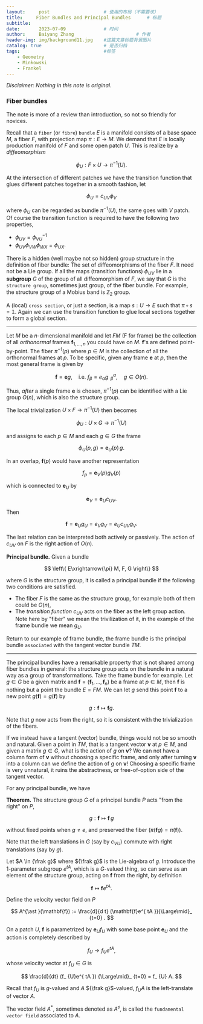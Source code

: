 ```yaml
---
layout:     post   				    # 使用的布局（不需要改）
title:     Fiber Bundles and Principal Bundles		# 标题 
subtitle:   
date:       2023-07-09 				# 时间
author:     Baiyang Zhang 						# 作者
header-img: img/background11.jpg 	#这篇文章标题背景图片
catalog: true 						# 是否归档
tags:								#标签
    - Geometry
    - Minkowski
    - Frankel
---
```


*Disclaimer: Nothing in this note is original.*

### Fiber bundles

The note is more of a review than introduction, so not so friendly for novices. 

Recall that a `fiber` (or `fibre`) `bundle` $E$ is a manifold consists of a base space $M$, a fiber $F$, with projection map $\pi: E \to M$. We demand that $E$ is locally production manifold of $F$ and some open patch $U$. This is realize by a *diffeomorphism*

$$
\phi_ {U}: F \times U \to \pi^{-1}(U).
$$

At the intersection of different patches we have the transition function that glues different patches together in a smooth fashion, let 

$$
\phi_ {U} = c_ {UV} \phi_ {V}
$$

where $\phi_ {U}$ can be regarded as bundle $\pi^{-1}(U)$, the same goes with $V$ patch. Of course the transition function is required to have the following two properties,

- $\phi_ {UV} = \phi^{-1}_ {VU}$
- $\phi_ {UV}\phi_ {VW}\phi_ {WX} = \phi_ {UX}$.

There is a hidden (well maybe not so hidden) group structure in the definition of fiber bundle: The set of diffeomorphisms of the fiber $F$. It need not be a Lie group. If all the maps (transition functions) $\phi_ {UV}$ lie in a **subgroup** $G$ of the group of all diffeomorphism of $F$, we say that $G$ is the `structure group`, sometimes just group, of the fiber bundle. For example, the structure group of a Mobius band is $\mathbb{Z}_ {2}$ group.

A (local) `cross section`, or just a section, is a map $s: U\to E$ such that $\pi \,\circ\, s=\mathbb{1}$. Again we can use the transition function to glue local sections together to form a global section.

- - -

Let $M$ be a $n$-dimensional manifold and let $FM$ (F for frame) be the collection of all *orthonormal* frames $\mathbf{f}_ {1,\dots,n}$ you could have on $M$. $\mathbf{f}$'s are defined point-by-point. The fiber $\pi^{-1}(p)$ where $p\in M$ is the collection of all the orthonormal frames at $p$. To be specific, given any frame $\mathbf{e}$ at $p$, then the most general frame is given by 

$$
\mathbf{f} = \mathbf{e}g,\quad  \text{i.e. } f_ {\beta} = e_ {\alpha} g^{\alpha}_ {\;\; \beta},\quad  g\in O(n).
$$

Thus, *after* a single frame $\mathbf{e}$ is chosen, $\pi^{-1}(p)$ can be identified with a Lie group $O(n)$, which is also the structure group. 

The local trivialization $U\times F\to\pi^{-1}(U)$ then becomes

$$
\phi_ {U} : U\times G\to\pi^{-1}(U)
$$

and assigns to each $p\in M$ and each $g \in G$ the frame

$$
\phi_ {U}(p,g) = \mathbf{e}_ {U}(p) \, g.
$$

In an overlap, $\mathbf{f}(p)$ would have another representation 

$$
f_ {p} = \mathbf{e}_ {V} (p) g_ {V}(p)
$$

which is connected to $\mathbf{e}_ {U}$ by 

$$
\mathbf{e}_ {V} = \mathbf{e}_ {U} c_ {UV}.
$$

Then

$$
\mathbf{f} = \mathbf{e}_ {U}g_ {U} = e_ {V}g_ {V} = e_ {U}c_ {UV}g_ {V}.
$$

The last relation can be interpreted both actively or passively. The action of $c_ {UV}$ on $F$ is the right action of $O(n)$.

**Principal bundle.** Given a bundle 

$$
\left\{ E\xrightarrow{\pi} M, F, G \right\}
$$

where $G$ is the structure group, it is called a principal bundle if the following two conditions are satisfied.
- The fiber $F$ is the same as the structure group, for example both of them could be $O(n)$,
- The *transition function* $c_ {UV}$ acts on the fiber as the left group action. Note here by "fiber" we mean the trivilization of it, in the example of the frame bundle we mean $g_ {U}$.

Return to our example of frame bundle, the frame bundle is the principal bundle `associated` with the tangent vector bundle $TM$. 

- - -

The principal bundles have a remarkable property that is not shared among fiber bundles in general: the structure group acts on the bundle in a natural way as a group of transformations. Take the frame bundle for example. Let $g\in G$ be a given matrix and $\mathbf{f}=(\mathbf{f}_ {1},\dots,\mathbf{f}_ {n})$ be a frame at $p\in M$, then $\mathbf{f}$ is nothing but a point the bundle $E=FM$. We can let $g$ send this point $\mathbf{f}$ to a new point $g(\mathbf{f})= g(\mathbf{f})$ by 

$$
g: \mathbf{f} \mapsto \mathbf{f}g.
$$

Note that $g$ now acts from the right, so it is consistent with the trivialization of the fibers. 

If we instead have a tangent (vector) bundle, things would not be so smooth and natural. Given a point in $TM$, that is a tangent vector $\mathbf{v}$ at $p\in M$, and given a matrix $g \in G$, what is the action of $g$ on $\mathbf{v}$? We can not have a column form of $\mathbf{v}$ without choosing a specific frame, and only after turning $\mathbf{v}$ into a column can we define the action of $g$ on $\mathbf{v}$! Choosing a specific frame is very unnatural, it ruins the abstractness, or free-of-option side of the tangent vector. 

For any principal bundle, we have

**Theorem.** The structure group $G$ of a principal bundle $P$ acts "from the right" on $P$,

$$
g: \mathbf{f} \mapsto \mathbf{f}\,g
$$

without fixed points when $g\neq e$, and preserved the fiber ($\pi(\mathbf{f}g)=\pi(\mathbf{f})$).

Note that the left translations in $G$ (say by $c_ {VU}$) commute with right translations (say by $g$). 

Let $A \in {\frak g}$ where ${\frak g}$ is the Lie-algebra of $g$. Introduce the $1$-parameter subgroup $e^{ tA }$, which is a $G$-valued thing, so can serve as an element of the structure group, acting on $\mathbf{f}$ from the right, by definition

$$
\mathbf{f} \mapsto \mathbf{f}e^{ tA }.
$$

Define the velocity vector field on $P$ 

$$
A^{\ast }(\mathbf{f}) := \frac{d}{d t}  (\mathbf{f}e^{ tA }){\Large\mid}_ {t=0} .
$$

On a patch $U$, $\mathbf{f}$ is parametrized by $\mathbf{e}_ {U}f_ {U}$ with some base point $\mathbf{e}_ {U}$ and the action is completely described by

$$
f_ {U} \to f_ {U} e^{ tA },
$$

whose velocity vector at $f_ {U}\in G$ is 

$$
\frac{d}{dt}  (f_ {U}e^{ tA }) {\Large\mid}_ {t=0} = f_ {U} A. 
$$

Recall that $f_ {U}$ is $g$-valued and $A$ ${\frak g}$-valued, $f_ {U}A$ is the left-translate of vector $A$. 

The vector field $A^{\ast}$, sometimes denoted as $A^{\sharp}$, is called the `fundamental vector field` associated to $A$.
